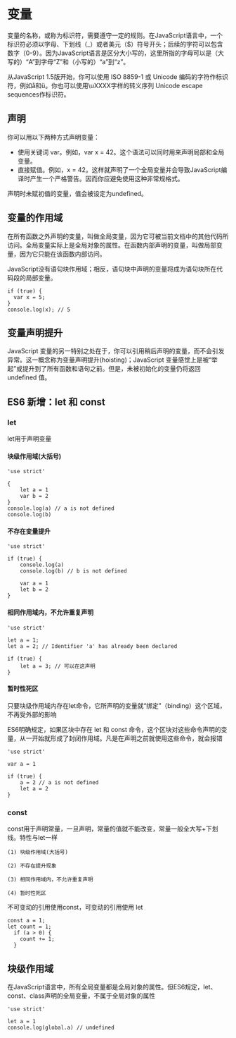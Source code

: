 # 变量

变量的名称，或称为标识符，需要遵守一定的规则。在JavaScript语言中，一个标识符必须以字母、下划线（_）或者美元（$）符号开头；后续的字符可以包含数字（0-9）。因为JavaScript语言是区分大小写的，这里所指的字母可以是（大写的）“A”到字母“Z”和（小写的）“a”到“z”。

从JavaScript 1.5版开始，你可以使用 ISO 8859-1 或 Unicode 编码的字符作标识符，例如å和ü。你也可以使用\uXXXX字样的转义序列 Unicode escape sequences作标识符。

## 声明

你可以用以下两种方式声明变量：

* 使用关键词 var。例如，var x = 42。这个语法可以同时用来声明局部和全局变量。
* 直接赋值。例如，x = 42。这样就声明了一个全局变量并会导致JavaScript编译时产生一个严格警告。因而你应避免使用这种非常规格式。

声明时未赋初值的变量，值会被设定为undefined。

## 变量的作用域

在所有函数之外声明的变量，叫做全局变量，因为它可被当前文档中的其他代码所访问。全局变量实际上是全局对象的属性。在函数内部声明的变量，叫做局部变量，因为它只能在该函数内部访问。

JavaScript没有语句块作用域；相反，语句块中声明的变量将成为语句块所在代码段的局部变量。

    if (true) {
      var x = 5;
    }
    console.log(x); // 5

## 变量声明提升

JavaScript 变量的另一特别之处在于，你可以引用稍后声明的变量，而不会引发异常。这一概念称为变量声明提升(hoisting)；JavaScript 变量感觉上是被“举起”或提升到了所有函数和语句之前。但是，未被初始化的变量仍将返回 undefined 值。

## ES6 新增：let 和 const

### let

let用于声明变量

#### 块级作用域(大括号)

	'use strict'
	
	{
		let a = 1
		var b = 2
	}
	console.log(a) // a is not defined
	console.log(b)

#### 不存在变量提升

	'use strict'
	
	if (true) {
		console.log(a)
		console.log(b) // b is not defined
		
		var a = 1
		let b = 2
	}

#### 相同作用域内，不允许重复声明

	'use strict'
	
	let a = 1;
	let a = 2; // Identifier 'a' has already been declared
	
	if (true) {
		let a = 3; // 可以在这声明
	}

#### 暂时性死区

只要块级作用域内存在let命令，它所声明的变量就“绑定”（binding）这个区域，不再受外部的影响

ES6明确规定，如果区块中存在 let 和 const 命令，这个区块对这些命令声明的变量，从一开始就形成了封闭作用域。凡是在声明之前就使用这些命令，就会报错

	'use strict'
	
	var a = 1
	
	if (true) {
		a = 2 // a is not defined
		let a = 2
	}

### const

const用于声明常量，一旦声明，常量的值就不能改变，常量一般全大写+下划线。特性与let一样

	(1) 块级作用域(大括号)
	
	(2) 不存在提升现象
	
	(3) 相同作用域内，不允许重复声明
	
	(4) 暂时性死区

不可变动的引用使用const，可变动的引用使用 let

	const a = 1;
	let count = 1;
	  if (a > 0) {
	    count += 1;
	  }

## 块级作用域

在JavaScript语言中，所有全局变量都是全局对象的属性。但ES6规定，let、const、class声明的全局变量，不属于全局对象的属性

	'use strict'
	
	let a = 1
	console.log(global.a) // undefined
